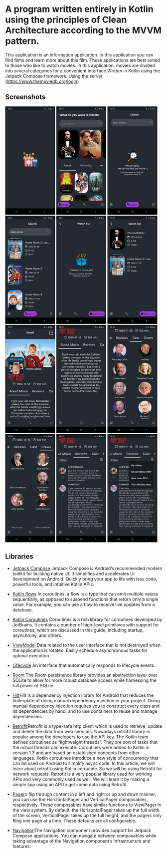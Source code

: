 # A program written entirely in Kotlin using the principles of Clean Architecture according to the MVVM pattern.

This application is an information application. In this application you can find films and learn
more about this film. These applications are best suited to those who like to watch movies. In this
application, movies are divided into several categories for a convenient interface.Written in
Kotlin using the Jetpack Compose
framework.
Using the
server (https://www.themoviedb.org/login)

## Screenshots

[<img src="meta/screenshots/screenshots_splash_screen.jpg" width=160>](meta/screenshots/screenshots_splash_screen.jpg)
[<img src="meta/screenshots/screenshots_home_screen.jpg" width=160>](meta/screenshots/screenshots_home_screen.jpg)
[<img src="meta/screenshots/screenshots_search_screen.jpg" width=160>](meta/screenshots/screenshots_search_screen.jpg)
[<img src="meta/screenshots/screenshots_search_screen_second.jpg" width=160>](meta/screenshots/screenshots_search_screen_second.jpg)
[<img src="meta/screenshots/screenshots_watch_screen.jpg" width=160>](meta/screenshots/screenshots_watch_screen.jpg)
[<img src="meta/screenshots/screenshots_watch_screen_second.jpg" width=160>](meta/screenshots/screenshots_watch_screen_second.jpg)
[<img src="meta/screenshots/screenshots_detail_screen.jpg" width=160>](meta/screenshots/screenshots_detail_screen.jpg)
[<img src="meta/screenshots/screenshots_detail_screen_about_movie.jpg" width=160>](meta/screenshots/screenshots_detail_screen_about_movie.jpg)
[<img src="meta/screenshots/screenshots_detail_screen_cast_movie.jpg" width=160>](meta/screenshots/screenshots_detail_screen_cast_movie.jpg)
[<img src="meta/screenshots/screenshots_detail_screen_crews_movie.jpg" width=160>](meta/screenshots/screenshots_detail_screen_crews_movie.jpg)
[<img src="meta/screenshots/screenshots_detail_screen_review_movie.jpg" width=160>](meta/screenshots/screenshots_detail_screen_review_movie.jpg)
[<img src="meta/screenshots/screenshots_detail_screen_review_movie_filter.jpg" width=160>](meta/screenshots/screenshots_detail_screen_review_movie_filter.jpg)

## Libraries

* [Jetpack Compose](https://developer.android.com/jetpack/compose) Jetpack Compose is Android’s
  recommended modern toolkit for building native UI. It simplifies and accelerates UI development on
  Android. Quickly bring your app to life with less code, powerful tools, and intuitive Kotlin APIs.

* [Kotlin flows](https://developer.android.com/kotlin/flow) In coroutines, a flow is a type that can
  emit multiple values sequentially, as opposed to suspend functions that return only a single
  value. For example, you can use a flow to receive live updates from a database.

* [Kotlin Coroutines](https://github.com/Kotlin/kotlinx.coroutines) Coroutines is a rich library for
  coroutines developed by JetBrains. It contains a number of high-level primitives with support for
  coroutines, which are discussed in this guide, including startup, asynchrony, and others.

* [ViewModel](https://developer.android.com/topic/libraries/architecture/viewmodel) Data related to
  the user interface that is not destroyed when the application is rotated. Easily schedule
  asynchronous tasks for optimal execution.

* [Lifecycle](https://developer.android.com/topic/libraries/architecture/lifecycle) An interface
  that automatically responds to lifecycle events.

* [Room](https://developer.android.com/jetpack/androidx/releases/room) The Room persistence library
  provides an abstraction layer over SQLite to allow for more robust database access while
  harnessing the full power of SQLite.


* [Hilt](https://developer.android.com/training/dependency-injection/hilt-android)Hilt is a
  dependency injection library for Android that reduces the boilerplate of doing manual dependency
  injection in your project. Doing manual dependency injection requires you to construct every class
  and its dependencies by hand, and to use containers to reuse and manage dependencies.

* [Retrofit](https://www.geeksforgeeks.org/retrofit-with-kotlin-coroutine-in-android)Retrofit is a
  type-safe http client which is used to retrieve, update and delete the data from web services.
  Nowadays retrofit library is popular among the developers to use the API key. The Kotlin team
  defines coroutines as “lightweight threads”. They are sort of tasks that the actual threads can
  execute. Coroutines were added to Kotlin in version 1.3 and are based on established concepts from
  other languages. Kotlin coroutines introduce a new style of concurrency that can be used on
  Android to simplify async code. In this article, we will learn about retrofit using Kotlin
  coroutine. So we will be using Retrofit for network requests. Retrofit is a very popular library
  used for working APIs and very commonly used as well. We will learn it by making a simple app
  using an API to get some data using Retrofit.

* [Pager](https://developer.android.com/jetpack/compose/layouts/pager)o flip through content in a
  left and right or up and down manner, you can use the HorizontalPager and VerticalPager
  composables, respectively. These composables have similar functions to ViewPager in the view
  system. By default, the HorizontalPager takes up the full width of the screen, VerticalPager takes
  up the full height, and the pagers only fling one page at a time. These defaults are all
  configurable.

* [Navigation](https://developer.android.com/jetpack/compose/navigation)The Navigation component
  provides support for Jetpack Compose applications. You can navigate between composables while
  taking advantage of the Navigation component’s infrastructure and features.